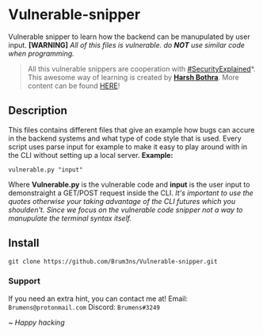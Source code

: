 # Vulnerable-snipper
Vulnerable snipper to learn how the backend can be manupulated by user input.
**[WARNING]** *All of this files is vulnerable. do **NOT** use similar code when programming.*

> All this vulnerable snippers are cooperation with [#SecurityExplained](https://twitter.com/hashtag/SecurityExplained?src=hashtag_click)*. This awesome way of learning
> is created by **[Harsh Bothra](https://twitter.com/harshbothra_)**. More content can be found [HERE](https://github.com/harsh-bothra/SecurityExplained)!



## Description
This files contains different files that give an example how bugs can accure in the backend systems and what type of code style that is used.
Every script uses parse input for example to make it easy to play around with in the CLI without setting up a local server.
**Example:**
```
vulnerable.py "input"
```
Where **Vulnerable.py** is the vulnerable code and **input** is the user input to demonstraight a GET/POST request inside the CLI.
*It's important to use the quotes otherwise your taking advantage of the CLI futures which you shoulden't. Since we focus on the vulnerable code snipper not a way to *manupulate* the terminal syntax itself.*

## Install
```
git clone https://github.com/Brum3ns/Vulnerable-snipper.git
```


### Support
If you need an extra hint, you can contact me at!
Email: `Brumens@protonmail.com`
Discord: `Brumens#3249`

~ *Happy hacking*
